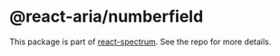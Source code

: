 # @react-aria/numberfield

This package is part of [react-spectrum](https://gitlab.com/watheia/spectrum). See the repo for more details.
